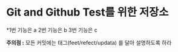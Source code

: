 # Git and Github Test를 위한 저장소
*1번 기능은 a
2번 기능은 b
3번 기능은 c
<bar>

**주의점 :** 모든 커밋에는 태그(feet/refect/updata) 를 달아 설명하도록 하라
